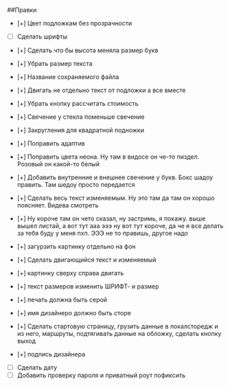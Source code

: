 ##Правки

- [+] Цвет подложкам без прозрачности
- [ ] Сделать шрифты
- [+] Сделать что бы высота меняла размер букв
- [+] Убрать размер текста
- [+] Название сохраняемого файла
- [+] Двигать не отдельно текст от подложки а все вместе
- [+] Убрать кнопку рассчитать стоимость
- [+] Свечение у стекла поменьше свечение
- [+] Закругления для квадратной подножки
- [+] Поправить адаптив
- [+] Поправить цвета неона. Ну там в видосе он че-то пиздел. Розовый он какой-то белый
- [+] Добавить внутренние и внешнее свечение у букв. Бокс шадоу править. Там шедоу просто передается
- [+] Сделать весь текст изменяемым. Ну это там да там он хорошо поясняет. Видева смотреть
- [+] Ну короче там он чето сказал, ну застримь, я покажу. выше вышел листай, а вот тут ааа эээ ну вот тут короче, да че я все делать за тебя буду у меня пхп. ЭЭЭ не то правишь, другое надо
- [+] загурзить картинку отдельно на фон
- [+] Сделать двигающийся текст и изменяемый
- [+] картинку сверху справа двигать
- [+] текст размеров изменить ШРИФТ- и размер
- [+] печать должна быть серой
- [+] имя дизайнеро должно быть сторе
- [+] Сделать стартовую страницу, грузить данные в локалсторедж и из него, маршруты, подтягивать данные на обложку, сделать кнопку выход

- [+] подпись дизайнера

- [ ] Сделать дату
- [ ] Добавить проверку пароля и приватный роут пофиксить
